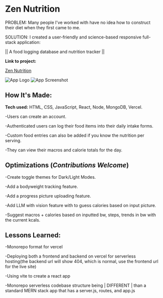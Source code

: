# Zen Nutrition

PROBLEM: Many people I've worked with have no idea how to construct their diet when they first came to me.



SOLUTION: I created a user-friendly and science-based responsive full-stack application:

|| A food logging database and nutrition tracker ||

**Link to project:**

[Zen Nutrition](https://zen-nutrition.vercel.app)

![App Logo](https://drive.google.com/uc?export=view&id=1rJACkTCTARcP5WiBNMxjdwFxGOmQGMUn) ![App Screenshot](https://drive.google.com/uc?export=view&id=1SCJ15e95OmPjbZVme9Qamo9kdzg7G0BB)

## How It's Made:

**Tech used:** HTML, CSS, JavaScript, React, Node, MongoDB, Vercel.

-Users can create an account.

-Authenticated users can log their food items into their daily intake forms.

-Custom food entries can also be added if you know the nutrition per serving.

-They can view their macros and calorie totals for the day.


## Optimizations (*Contributions Welcome*)

-Create toggle themes for Dark/Light Modes.

-Add a bodyweight tracking feature.

-Add a progress picture uploading feature.

-Add LLM with vision feature with to guess calories based on input picture.

-Suggest macros + calories based on inputted bw, steps, trends in bw with the current kcals.

## Lessons Learned:

-Monorepo format for vercel

-Deploying both a frontend and backend on vercel for serverless hosting(the backend url will show 404, which is normal, use the frontend url for the live site)

-Using vite to create a react app

-Monorepo serverless codebase structure being | DIFFERENT | than a standard MERN stack app that has a server.js, routes, and app.js
